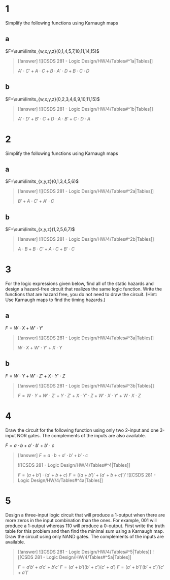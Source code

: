 # 1

Simplify the following functions using Karnaugh maps

## a


$F=\sum\limits_{w,x,y,z}(0,1,4,5,7,10,11,14,15)$

> [!answer]
> ![[CSDS 281 - Logic Design/HW/4/Tables#^1a|Tables]]
> 
> $A'\cdot C'+A\cdot C+B\cdot A'\cdot D+B\cdot C\cdot D$

## b

$F=\sum\limits_{w,x,y,z}(0,2,3,4,6,9,10,11,15)$

> [!answer]
> ![[CSDS 281 - Logic Design/HW/4/Tables#^1b|Tables]]
> 
> $A'\cdot D'+B'\cdot C+D\cdot A\cdot B'+C\cdot D\cdot A$

# 2

Simplify the following functions using Karnaugh maps

## a

$F=\sum\limits_{x,y,z}(0,1,3,4,5,6)$

> [!answer]
> ![[CSDS 281 - Logic Design/HW/4/Tables#^2a|Tables]]
> 
> $B'+A\cdot C'+A'\cdot C$

## b

$F=\sum\limits_{x,y,z}(1,2,5,6,7)$

> [!answer]
> ![[CSDS 281 - Logic Design/HW/4/Tables#^2b|Tables]]
> 
> $A\cdot B+B\cdot C'+A\cdot C+B'\cdot C$

# 3

For the logic expressions given below, find all of the static hazards and design a hazard-free circuit that realizes the same logic function. Write the functions that are hazard free, you do not need to draw the circuit. (Hint: Use Karnaugh maps to find the timing hazards.)

## a

$F=W\cdot X+W'\cdot Y'$

> [!answer]
> ![[CSDS 281 - Logic Design/HW/4/Tables#^3a|Tables]]
> 
> $W\cdot X+W'\cdot Y'+X\cdot Y$

## b

$F=W\cdot Y+W'\cdot Z'+X\cdot Y'\cdot Z$

> [!answer]
> ![[CSDS 281 - Logic Design/HW/4/Tables#^3b|Tables]]
> 
> $F=W\cdot Y+W'\cdot Z'+Y\cdot Z'+X\cdot Y'\cdot Z+W'\cdot X\cdot Y'+W\cdot X\cdot Z$

# 4

Draw the circuit for the following function using only two 2-input and one 3-input NOR gates. The complements of the inputs are also available.

$F = a\cdot b + a'\cdot b' + b'\cdot c$

> [!answer]
> $F = a\cdot b + a'\cdot b' + b'\cdot c$
> 
> ![[CSDS 281 - Logic Design/HW/4/Tables#^4|Tables]]
> 
> $F = (a+b')\cdot(a'+b+c)$
> $F = ((a+b')'+(a'+b+c)')'$
> ![[CSDS 281 - Logic Design/HW/4/Tables#^4a|Tables]]

# 5

Design a three-input logic circuit that will produce a 1-output when there are more zeros in the input combination than the ones. For example, 001 will produce a 1-output whereas 110 will produce a 0-output. First write the truth table for this problem and then find the minimal sum using a Karnaugh map. Draw the circuit using only NAND gates. The complements of the inputs are available.

> [!answer]
> ![[CSDS 281 - Logic Design/HW/4/Tables#^5|Tables]]
> ![[CSDS 281 - Logic Design/HW/4/Tables#^5a|Tables]]
> 
> $F=a'b'+a'c'+b'c'$
> $F=(a'+b')(b'+c')(c'+a')$
> $F=(a'+b')'(b'+c')'(c'+a')'$
